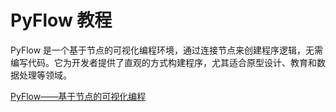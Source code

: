 # PyFlow 教程

<show-structure depth="3"/>

PyFlow 是一个基于节点的可视化编程环境，通过连接节点来创建程序逻辑，无需编写代码。它为开发者提供了直观的方式构建程序，尤其适合原型设计、教育和数据处理等领域。

<seealso>
<category ref="ref_docs">
    <a href="https://mp.weixin.qq.com/s/GsjMjCpu8hLyoCZKBAOpSg">PyFlow——基于节点的可视化编程</a>
</category>
<category ref="ref_github">
</category>
<category ref="ref_issues">
</category>
<category ref="ref_hf">
</category>
<category ref="ref_ms">
</category>
</seealso>
